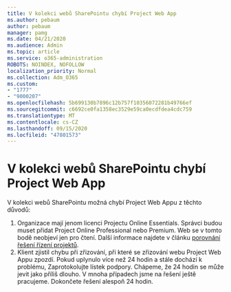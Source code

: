 ```yaml
---
title: V kolekci webů SharePointu chybí Project Web App
ms.author: pebaum
author: pebaum
manager: pamg
ms.date: 04/21/2020
ms.audience: Admin
ms.topic: article
ms.service: o365-administration
ROBOTS: NOINDEX, NOFOLLOW
localization_priority: Normal
ms.collection: Adm_O365
ms.custom:
- "1777"
- "9000207"
ms.openlocfilehash: 5b699130b7896c12b757f10356072281b49766ef
ms.sourcegitcommit: c6692ce0fa1358ec3529e59ca0ecdfdea4cdc759
ms.translationtype: MT
ms.contentlocale: cs-CZ
ms.lasthandoff: 09/15/2020
ms.locfileid: "47801573"
---
```

# <a name="project-web-app-is-missing-from-the-sharepoint-site-collection"></a>V kolekci webů SharePointu chybí Project Web App

V kolekci webů SharePointu možná chybí Project Web Appu z těchto důvodů:

1. Organizace mají jenom licenci Projectu Online Essentials. Správci budou muset přidat Project Online Professional nebo Premium. Web se v tomto bodě neobjeví jen pro čtení. Další informace najdete v článku [porovnání řešení řízení projektů](https://products.office.com/project/compare-microsoft-project-management-software?tab=1).
2. Klient zjistil chybu při zřizování, při které se zřizování webu Project Web Appu zpozdí. Pokud uplynulo více než 24 hodin a stále dochází k problému, Zaprotokolujte lístek podpory. Chápeme, že 24 hodin se může jevit jako příliš dlouho. V mnoha případech jsme na řešení ještě pracujeme. Dokončete řešení alespoň 24 hodin.
